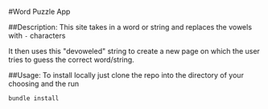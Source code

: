 #Word Puzzle App

##Description:
This site takes in a word or string and replaces the vowels with `-` characters

It then uses this "devoweled" string to create a new page on which the user tries to guess the correct word/string.

##Usage:
To install locally just clone the repo into the directory of your choosing and the run

`bundle install`
